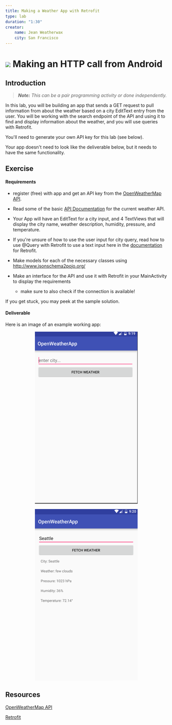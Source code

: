 ```yaml
---
title: Making a Weather App with Retrofit
type: lab
duration: "1:30"
creator:
    name: Jean Weatherwax
    city: San Francisco
---
```


# ![](https://ga-dash.s3.amazonaws.com/production/assets/logo-9f88ae6c9c3871690e33280fcf557f33.png) Making an HTTP call from Android

## Introduction

> ***Note:*** _This can be a pair programming activity or done independently._

In this lab, you will be building an app that sends a GET request to pull information from about the weather based on a city EditText entry from the user. You will be working with the search endpoint of the API and using it to find and display information about the weather, and you will use queries with Retrofit.

You'll need to generate your own API key for this lab (see below).  

Your app doesn't need to look like the deliverable below, but it needs to have the same functionality.

## Exercise

#### Requirements

- register (free) with  app and get an API key from the [OpenWeatherMap API](https://home.openweathermap.org). 
- Read some of the basic [API Documentation](http://openweathermap.org/current) for the current weather API. 
- Your App will have an EditText for a city input, and 4 TextViews that will display the city name, weather description, humidity, pressure, and temperature. 
- If you're unsure of how to use the user input for city query, read how to use @Query with Retrofit to use a text input here in the [documentation](http://square.github.io/retrofit/) for Retrofit.
- Make models for each of the necessary classes using http://www.jsonschema2pojo.org/
- Make an interface for the API and use it with Retrofit in your MainActivity to display the requirements

  * make sure to also check if the connection is available!


If you get stuck, you may peek at the sample solution.

#### Deliverable

Here is an image of an example working app:

<p align="center">
  <img src="./screenshots/startofactivity.png" width="320">
</p>

<p align="center">
  <img src="./screenshots/seattle.png" width="320">
</p>

## Resources

[OpenWeatherMap API](https://home.openweathermap.org)

[Retrofit](http://square.github.io/retrofit/)
